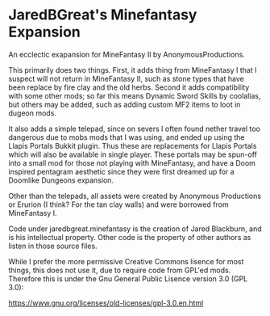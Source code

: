 # JaredBGreat's Minefantasy Expansion

An ecclectic exapansion for MineFantasy II by AnonymousProductions.

This primarily does two things.  First, it adds thing from MineFantasy I that I suspect will not return in
MineFantasy II, such as stone types that have been replace by fire clay and the old herbs. Second it adds 
compatibility with some other mods; so far this means Dynamic Sword Skills by coolalias, but others may be
added, such as adding custom MF2 items to loot in dugeon mods.

It also adds a simple telepad, since on severs I often found nether travel too dangerous due to mobs mods that
I was using, and ended up using the Llapis Portals Bukkit plugin.  Thus these are replacements for Llapis Portals 
which will also be available in single player.  These portals may be spun-off into a small mod for those not 
playing with MineFantasy, and have a Doom inspired pentagram aesthetic since they were first dreamed up for a 
Doomlike Dungeons expansion.

Other than the telepads, all assets were created by Anonymous Productions or Erurion (I think? For the tan clay 
walls) and were borrowed from MineFantasy I.

Code under jaredbgreat.minefantasy is the creation of Jared Blackburn, and is his intellectual property.  Other 
code is the property of other authors as listen in those source files.

While I prefer the more permissive Creative Commons lisence for most things, this does not use it, due to require 
code from GPL'ed mods.  Therefore this is under the Gnu General Public Lisence version 3.0 (GPL 3.0):

https://www.gnu.org/licenses/old-licenses/gpl-3.0.en.html


